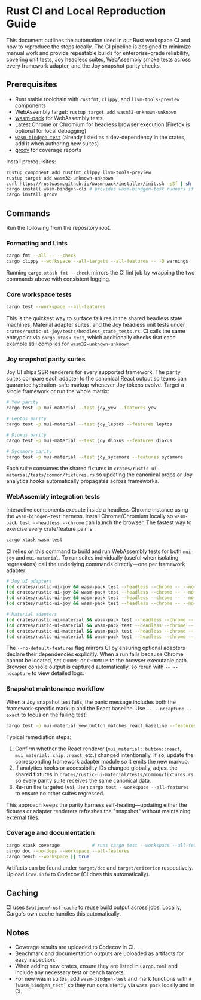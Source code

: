 # Rust CI and Local Reproduction Guide

This document outlines the automation used in our Rust workspace CI and how to reproduce the steps locally. The CI pipeline is designed to minimize manual work and provide repeatable builds for enterprise-grade reliability, covering unit tests, Joy headless suites, WebAssembly smoke tests across every framework adapter, and the Joy snapshot parity checks.

## Prerequisites
- Rust stable toolchain with `rustfmt`, `clippy`, and `llvm-tools-preview` components
- WebAssembly target: `rustup target add wasm32-unknown-unknown`
- [wasm-pack](https://rustwasm.github.io/wasm-pack/) for WebAssembly tests
- Latest Chrome or Chromium for headless browser execution (Firefox is optional for local debugging)
- [`wasm-bindgen-test`](https://rustwasm.github.io/docs/wasm-bindgen/reference/wasm-bindgen-test/introduction.html) (already listed as a dev-dependency in the crates, add it when authoring new suites)
- [grcov](https://github.com/mozilla/grcov) for coverage reports

Install prerequisites:
```bash
rustup component add rustfmt clippy llvm-tools-preview
rustup target add wasm32-unknown-unknown
curl https://rustwasm.github.io/wasm-pack/installer/init.sh -sSf | sh
cargo install wasm-bindgen-cli # provides wasm-bindgen-test runners if you extend the suites
cargo install grcov
```

## Commands
Run the following from the repository root.

### Formatting and Lints
```bash
cargo fmt --all -- --check
cargo clippy --workspace --all-targets --all-features -- -D warnings
```

Running `cargo xtask fmt --check` mirrors the CI lint job by wrapping the two commands above with consistent logging.

### Core workspace tests
```bash
cargo test --workspace --all-features
```

This is the quickest way to surface failures in the shared headless state machines, Material adapter suites, and the Joy headless unit tests under `crates/rustic-ui-joy/tests/headless_state_tests.rs`. CI calls the same entrypoint via `cargo xtask test`, which additionally checks that each example still compiles for `wasm32-unknown-unknown`.

### Joy snapshot parity suites
Joy UI ships SSR renderers for every supported framework. The parity suites compare each adapter to the canonical React output so teams can guarantee hydration-safe markup whenever Joy tokens evolve. Target a single framework or run the whole matrix:

```bash
# Yew parity
cargo test -p mui-material --test joy_yew --features yew

# Leptos parity
cargo test -p mui-material --test joy_leptos --features leptos

# Dioxus parity
cargo test -p mui-material --test joy_dioxus --features dioxus

# Sycamore parity
cargo test -p mui-material --test joy_sycamore --features sycamore
```

Each suite consumes the shared fixtures in `crates/rustic-ui-material/tests/common/fixtures.rs` so updating the canonical props or Joy analytics hooks automatically propagates across frameworks.

### WebAssembly integration tests
Interactive components execute inside a headless Chrome instance using the `wasm-bindgen-test` harness. Install Chrome/Chromium locally so `wasm-pack test --headless --chrome` can launch the browser. The fastest way to exercise every crate/feature pair is:

```bash
cargo xtask wasm-test
```

CI relies on this command to build and run WebAssembly tests for both `mui-joy` and `mui-material`. To run suites individually (useful when isolating regressions) call the underlying commands directly—one per framework adapter:

```bash
# Joy UI adapters
(cd crates/rustic-ui-joy && wasm-pack test --headless --chrome -- --no-default-features --features yew)
(cd crates/rustic-ui-joy && wasm-pack test --headless --chrome -- --no-default-features --features leptos)
(cd crates/rustic-ui-joy && wasm-pack test --headless --chrome -- --no-default-features --features dioxus)
(cd crates/rustic-ui-joy && wasm-pack test --headless --chrome -- --no-default-features --features sycamore)

# Material adapters
(cd crates/rustic-ui-material && wasm-pack test --headless --chrome -- --no-default-features --features yew)
(cd crates/rustic-ui-material && wasm-pack test --headless --chrome -- --no-default-features --features leptos)
(cd crates/rustic-ui-material && wasm-pack test --headless --chrome -- --no-default-features --features dioxus)
(cd crates/rustic-ui-material && wasm-pack test --headless --chrome -- --no-default-features --features sycamore)
```

The `--no-default-features` flag mirrors CI by ensuring optional adapters declare their dependencies explicitly. When a run fails because Chrome cannot be located, set `CHROME` or `CHROMIUM` to the browser executable path. Browser console output is captured automatically, so rerun with `-- --nocapture` to view detailed logs.

### Snapshot maintenance workflow
When a Joy snapshot test fails, the panic message includes both the framework-specific markup and the React baseline. Use `-- --nocapture --exact` to focus on the failing test:

```bash
cargo test -p mui-material yew_button_matches_react_baseline --features yew -- --nocapture --exact
```

Typical remediation steps:

1. Confirm whether the React renderer (`mui_material::button::react`, `mui_material::chip::react`, etc.) changed intentionally. If so, update the corresponding framework adapter module so it emits the new markup.
2. If analytics hooks or accessibility IDs changed globally, adjust the shared fixtures in `crates/rustic-ui-material/tests/common/fixtures.rs` so every parity suite receives the same canonical data.
3. Re-run the targeted test, then `cargo test --workspace --all-features` to ensure no other suites regressed.

This approach keeps the parity harness self-healing—updating either the fixtures or adapter renderers refreshes the "snapshot" without maintaining external files.

### Coverage and documentation
```bash
cargo xtask coverage            # runs cargo test --workspace --all-features and emits lcov.info
cargo doc --no-deps --workspace --all-features
cargo bench --workspace || true
```

Artifacts can be found under `target/doc` and `target/criterion` respectively. Upload `lcov.info` to Codecov (CI does this automatically).

## Caching
CI uses [`Swatinem/rust-cache`](https://github.com/Swatinem/rust-cache) to reuse build output across jobs. Locally, Cargo's own cache handles this automatically.

## Notes
- Coverage results are uploaded to Codecov in CI.
- Benchmark and documentation outputs are uploaded as artifacts for easy inspection.
- When adding new crates, ensure they are listed in `Cargo.toml` and include any necessary test or bench targets.
- For new wasm suites, add `wasm-bindgen-test` and mark functions with `#[wasm_bindgen_test]` so they run consistently via `wasm-pack` locally and in CI.
